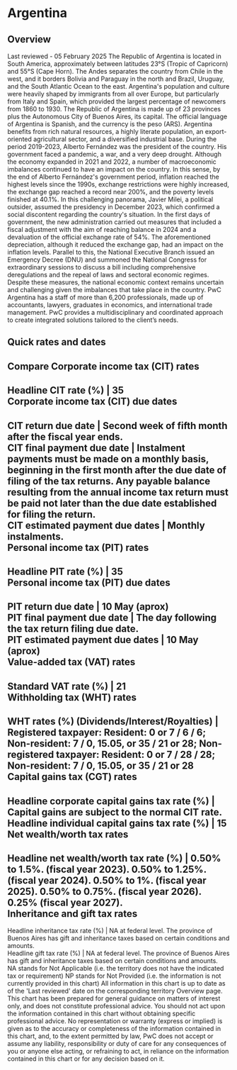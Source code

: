 # Argentina
## Overview
Last reviewed - 05 February 2025
The Republic of Argentina is located in South America, approximately between latitudes 23°S (Tropic of Capricorn) and 55°S (Cape Horn). The Andes separates the country from Chile in the west, and it borders Bolivia and Paraguay in the north and Brazil, Uruguay, and the South Atlantic Ocean to the east.
Argentina's population and culture were heavily shaped by immigrants from all over Europe, but particularly from Italy and Spain, which provided the largest percentage of newcomers from 1860 to 1930. The Republic of Argentina is made up of 23 provinces plus the Autonomous City of Buenos Aires, its capital. The official language of Argentina is Spanish, and the currency is the peso (ARS). Argentina benefits from rich natural resources, a highly literate population, an export-oriented agricultural sector, and a diversified industrial base.
During the period 2019-2023, Alberto Fernández was the president of the country. His government faced a pandemic, a war, and a very deep drought. Although the economy expanded in 2021 and 2022, a number of macroeconomic imbalances continued to have an impact on the country. In this sense, by the end of Alberto Fernández's government period, inflation reached the highest levels since the 1990s, exchange restrictions were highly increased, the exchange gap reached a record near 200%, and the poverty levels finished at 40.1%.
In this challenging panorama, Javier Milei, a political outsider, assumed the presidency in December 2023, which confirmed a social discontent regarding the country's situation. In the first days of government, the new administration carried out measures that included a fiscal adjustment with the aim of reaching balance in 2024 and a devaluation of the official exchange rate of 54%. The aforementioned depreciation, although it reduced the exchange gap, had an impact on the inflation levels. Parallel to this, the National Executive Branch issued an Emergency Decree (DNU) and summoned the National Congress for extraordinary sessions to discuss a bill including comprehensive deregulations and the repeal of laws and sectoral economic regimes. Despite these measures, the national economic context remains uncertain and challenging given the imbalances that take place in the country.
PwC Argentina has a staff of more than 6,200 professionals, made up of accountants, lawyers, graduates in economics, and international trade management. PwC provides a multidisciplinary and coordinated approach to create integrated solutions tailored to the client’s needs.
## Quick rates and dates
Compare
Corporate income tax (CIT) rates   
---  
Headline CIT rate (%) |  35  
Corporate income tax (CIT) due dates   
---  
CIT return due date |  Second week of fifth month after the fiscal year ends.  
CIT final payment due date |  Instalment payments must be made on a monthly basis, beginning in the first month after the due date of filing of the tax returns. Any payable balance resulting from the annual income tax return must be paid not later than the due date established for filing the return.  
CIT estimated payment due dates |  Monthly instalments.  
Personal income tax (PIT) rates   
---  
Headline PIT rate (%) |  35  
Personal income tax (PIT) due dates   
---  
PIT return due date |  10 May (aprox)  
PIT final payment due date |  The day following the tax return filing due date.  
PIT estimated payment due dates |  10 May (aprox)  
Value-added tax (VAT) rates   
---  
Standard VAT rate (%) |  21  
Withholding tax (WHT) rates   
---  
WHT rates (%) (Dividends/Interest/Royalties) |  Registered taxpayer: Resident: 0 or 7 / 6 / 6; Non-resident: 7 / 0, 15.05, or 35 / 21 or 28; Non-registered taxpayer: Resident: 0 or 7 / 28 / 28; Non-resident: 7 / 0, 15.05, or 35 / 21 or 28  
Capital gains tax (CGT) rates   
---  
Headline corporate capital gains tax rate (%) |  Capital gains are subject to the normal CIT rate.  
Headline individual capital gains tax rate (%) |  15  
Net wealth/worth tax rates   
---  
Headline net wealth/worth tax rate (%) |  0.50% to 1.5%. (fiscal year 2023). 0.50% to 1.25%. (fiscal year 2024). 0.50% to 1%. (fiscal year 2025). 0.50% to 0.75%. (fiscal year 2026). 0.25% (fiscal year 2027).  
Inheritance and gift tax rates   
---  
Headline inheritance tax rate (%) |  NA at federal level. The province of Buenos Aires has gift and inheritance taxes based on certain conditions and amounts.  
Headline gift tax rate (%) |  NA at federal level. The province of Buenos Aires has gift and inheritance taxes based on certain conditions and amounts.  
NA stands for Not Applicable (i.e. the territory does not have the indicated tax or requirement)
NP stands for Not Provided (i.e. the information is not currently provided in this chart) 
All information in this chart is up to date as of the 'Last reviewed' date on the corresponding territory Overview page. This chart has been prepared for general guidance on matters of interest only, and does not constitute professional advice. You should not act upon the information contained in this chart without obtaining specific professional advice. No representation or warranty (express or implied) is given as to the accuracy or completeness of the information contained in this chart, and, to the extent permitted by law, PwC does not accept or assume any liability, responsibility or duty of care for any consequences of you or anyone else acting, or refraining to act, in reliance on the information contained in this chart or for any decision based on it.

